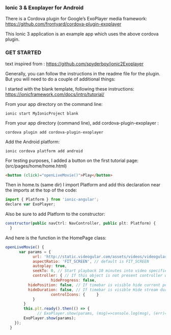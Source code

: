 ### Ionic 3 & Exoplayer for Android ###

There is a Cordova plugin for Google’s ExoPlayer media framework:
https://github.com/frontyard/cordova-plugin-exoplayer

This Ionic 3 application is an example app which uses the above cordova plugin.


### GET STARTED ###

text inspired from : https://github.com/spyderboy/ionic2Exoplayer

Generally, you can follow the instructions in the readme file for the plugin.  But you will need to do a couple of additional things:

I started with the blank template, following these instructions: https://ionicframework.com/docs/intro/tutorial/

From your app directory on the command line:
```shell
ionic start MyIonicProject blank
```
From your app directory (command line), add cordova-plugin-exoplayer :
```shell
cordova plugin add cordova-plugin-exoplayer
```
Add the Android platform:
```shell
ionic cordova platform add android
```

For testing purposes, I added a button on the first tutorial page: (src/pages/home/home.html)

```html 
<button (click)="openLiveMovie()">Play</button>
```

Then in home.ts (same dir) I import Platform and add this declaration near the imports at the top of the code:
```javascript
import { Platform } from 'ionic-angular';
declare var ExoPlayer;
```

Also be sure to add Platform to the constructor:
```javascript
constructor(public navCtrl: NavController, public plt: Platform) {
  }
```

And here is the function in the HomePage class:
```javascript
openLiveMovie() {
	  var params = { 
			url: 'http://static.videogular.com/assets/videos/videogular.mp4',
			aspectRatio: 'FIT_SCREEN', // default is FIT_SCREEN
			autoplay: true,
			seekTo: 0, // Start playback 10 minutes into video specified in milliseconds, default is 0
			controller: { // If this object is not present controller will not be visible
					hideProgress: false,
          hidePosition: false, // If timebar is visible hide current position from it
          hideDuration: false, // If timebar is visible Hide stream duration from it
					controlIcons: {		}
			}
		}
		this.plt.ready().then(() => {
			  // ExoPlayer.show(params, (msg)=>console.log(msg), (err)=>console.log(err));
        ExoPlayer.show(params);
    });
  }
```
